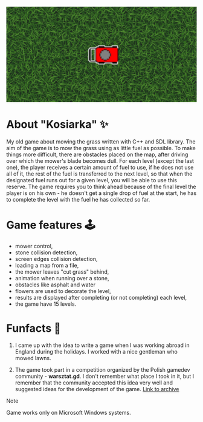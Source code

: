 ![kosiarka_banner](assets/kosiarka_bg.png)

# About "Kosiarka" ✨
My old game about mowing the grass written with C++ and SDL library. The aim of the game is to mow the grass using as little fuel as possible. To make things more difficult, there are obstacles placed on the map, after driving over which the mower's blade becomes dull. For each level (except the last one), the player receives a certain amount of fuel to use, if he does not use all of it, the rest of the fuel is transferred to the next level, so that when the designated fuel runs out for a given level, you will be able to use this reserve. The game requires you to think ahead because of the final level the player is on his own - he doesn't get a single drop of fuel at the start, he has to complete the level with the fuel he has collected so far.

# Game features 🕹️

- mower control,
- stone collision detection,
- screen edges collision detection,
- loading a map from a file,
- the mower leaves "cut grass" behind,
- animation when running over a stone,
- obstacles like asphalt and water
- flowers are used to decorate the level,
- results are displayed after completing (or not completing) each level,
- the game have 15 levels.


# Funfacts 🍬

1) I came up with the idea to write a game when I was working abroad in England during the holidays. I worked with a nice gentleman who mowed lawns.

2) The game took part in a competition organized by the Polish gamedev community - **warsztat.gd**. I don't remember what place I took in it, but I remember that the community accepted this idea very well and suggested ideas for the development of the game. [Link to archive](https://web.archive.org/web/20121021061224/http://warsztat.gd/projects/kosiarka/info)

> [!NOTE]
> Game works only on Microsoft Windows systems.